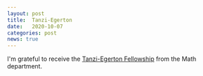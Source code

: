 ```yaml
---
layout: post
title:  Tanzi-Egerton
date:   2020-10-07
categories: post
news: true
---
```

I'm grateful to receive the [Tanzi-Egerton Fellowship](https://math.washington.edu/student-awards) from the Math department.